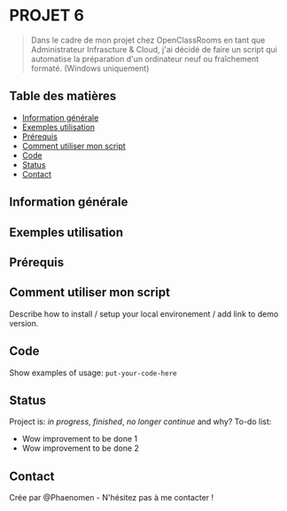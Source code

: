 # PROJET 6
> Dans le cadre de mon projet chez OpenClassRooms en tant que Administrateur Infrascture & Cloud, j'ai décidé de faire un script qui automatise la préparation d'un ordinateur neuf ou fraîchement formaté. (Windows uniquement)

## Table des matières
* [Information générale](#information-générale)
* [Exemples utilisation](#exemples-utilisation)
* [Prérequis](#prérequis)
* [Comment utiliser mon script](#comment-utiliser-mon-script)
* [Code](#code)
* [Status](#status)
* [Contact](#contact)

## Information générale

## Exemples utilisation

## Prérequis

## Comment utiliser mon script 
Describe how to install / setup your local environement / add link to demo version.

## Code 
Show examples of usage:
`put-your-code-here`

## Status
Project is: _in progress_, _finished_, _no longer continue_ and why?
To-do list:
* Wow improvement to be done 1
* Wow improvement to be done 2

## Contact
Crée par @Phaenomen - N'hésitez pas à me contacter ! 

